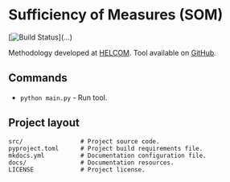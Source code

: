 # Sufficiency of Measures (SOM)

[![Build Status](https://img.shields.io/...)](…)

Methodology developed at [HELCOM](https://helcom.fi/baltic-sea-action-plan/som/).
Tool available on [GitHub](https://github.com/helcomsecretariat/SOM).

## Commands

* `python main.py` - Run tool.

## Project layout

    src/                # Project source code.
    pyproject.toml      # Project build requirements file.
    mkdocs.yml          # Documentation configuration file.
    docs/               # Documentation resources.
    LICENSE             # Project license.
